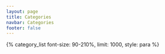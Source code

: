 ```yaml
---
layout: page
title: Categories
navbar: Categories
footer: false
---
```

{% category_list font-size: 90-210%, limit: 1000, style: para %}</ul>